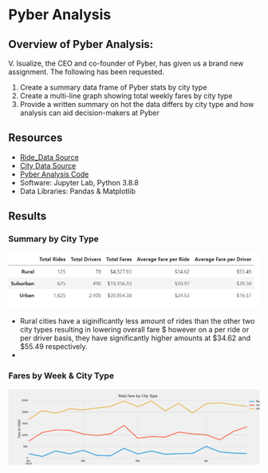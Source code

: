 # Pyber Analysis

## Overview of Pyber Analysis:

V. Isualize, the CEO and co-founder of Pyber, has given us a brand new assignment.  The following has been requested.

1. Create a summary data frame of Pyber stats by city type
2. Create a multi-line graph showing total weekly fares by city type
3. Provide a written summary on hot the data differs by city type and how analysis can aid decision-makers at Pyber

## Resources
- [Ride_Data Source](https://github.com/sbretag/Pyber_Analysis/blob/main/resources/ride_data.csv)
- [City Data Source](https://github.com/sbretag/Pyber_Analysis/blob/main/resources/city_data.csv)
- [Pyber Analysis Code](https://github.com/sbretag/Pyber_Analysis/blob/main/PyBer_Challenge.ipynb)
- Software: Jupyter Lab, Python 3.8.8
- Data Libraries: Pandas & Matplotlib

## Results

### Summary by City Type

![](https://github.com/sbretag/Pyber_Analysis/blob/main/Analysis/pyber_summary_by_citytype.png)

- Rural cities have a siginificantly less amount of rides than the other two city types resulting in lowering overall fare $ however on a per ride or per driver basis, they have significantly higher amounts at $34.62 and $55.49 respectively.
- 


### Fares by Week & City Type

![](https://github.com/sbretag/Pyber_Analysis/blob/main/Analysis/Pyber_fare_summary.png)
